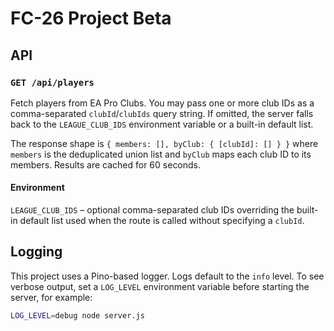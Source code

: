 # FC-26 Project Beta

## API

### `GET /api/players`

Fetch players from EA Pro Clubs. You may pass one or more club IDs as a comma-separated
`clubId`/`clubIds` query string. If omitted, the server falls back to the
`LEAGUE_CLUB_IDS` environment variable or a built-in default list.

The response shape is `{ members: [], byClub: { [clubId]: [] } }` where `members` is the
deduplicated union list and `byClub` maps each club ID to its members. Results are cached
for 60 seconds.

#### Environment

`LEAGUE_CLUB_IDS` – optional comma-separated club IDs overriding the built-in
default list used when the route is called without specifying a `clubId`.

## Logging

This project uses a Pino-based logger. Logs default to the `info` level. To see
verbose output, set a `LOG_LEVEL` environment variable before starting the
server, for example:

```bash
LOG_LEVEL=debug node server.js
```
